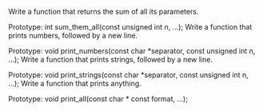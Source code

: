 Write a function that returns the sum of all its parameters.

Prototype: int sum_them_all(const unsigned int n, ...);
Write a function that prints numbers, followed by a new line.

Prototype: void print_numbers(const char *separator, const unsigned int n, ...);
Write a function that prints strings, followed by a new line.

Prototype: void print_strings(const char *separator, const unsigned int n, ...);
Write a function that prints anything.

Prototype: void print_all(const char * const format, ...);
